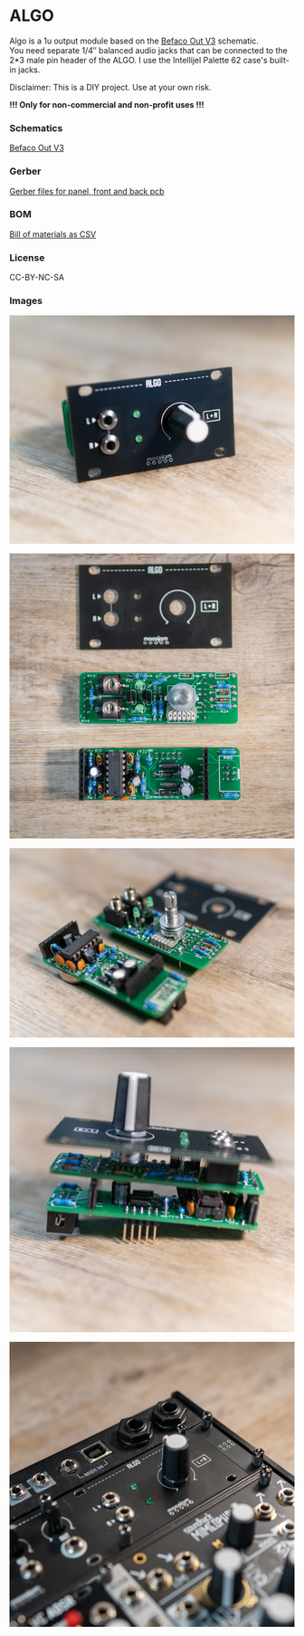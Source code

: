 <h1>ALGO</h1>

Algo is a 1u output module based on the [Befaco Out V3](https://www.befaco.org/out-v3/) schematic.
<br />You need separate 1/4″ balanced audio jacks that can be connected to the 2*3 male pin header of the ALGO. I use the Intellijel Palette 62 case's built-in jacks.

Disclaimer: This is a DIY project. Use at your own risk.

<b>!!! Only for non-commercial and non-profit uses !!!</b>


<h3>Schematics</h3>

[Befaco Out V3](https://www.befaco.org/out-v3/)

<h3>Gerber</h3>

[Gerber files for panel, front and back pcb](gerber/)

<h3>BOM</h3>

[Bill of materials as CSV](BOM____ALGO_2020-09-20_19-04-04.csv)

<h3>License</h3>
CC-BY-NC-SA

<h3>Images</h3>

![maasijam algo output module](images/DSC03056.jpg)

![maasijam algo output module](images/DSC03054.jpg)

![maasijam algo output module](images/DSC03055.jpg)

![maasijam algo output module](images/DSC03057.jpg)

![maasijam algo output module](images/DSC03058.jpg)

